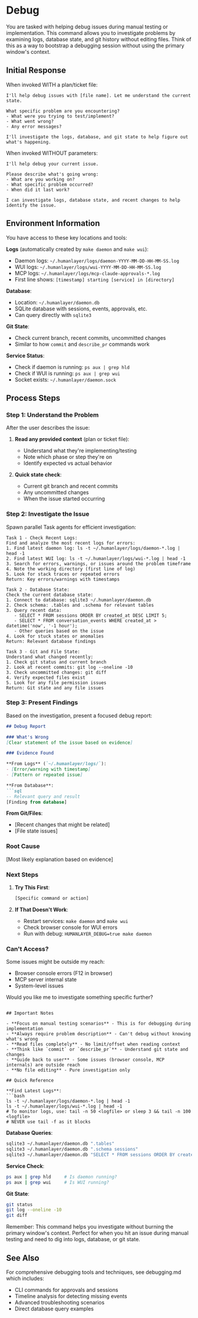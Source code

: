 # Debug

You are tasked with helping debug issues during manual testing or implementation. This command allows you to investigate problems by examining logs, database state, and git history without editing files. Think of this as a way to bootstrap a debugging session without using the primary window's context.

## Initial Response

When invoked WITH a plan/ticket file:
```
I'll help debug issues with [file name]. Let me understand the current state.

What specific problem are you encountering?
- What were you trying to test/implement?
- What went wrong?
- Any error messages?

I'll investigate the logs, database, and git state to help figure out what's happening.
```

When invoked WITHOUT parameters:
```
I'll help debug your current issue.

Please describe what's going wrong:
- What are you working on?
- What specific problem occurred?
- When did it last work?

I can investigate logs, database state, and recent changes to help identify the issue.
```

## Environment Information

You have access to these key locations and tools:

**Logs** (automatically created by `make daemon` and `make wui`):
- Daemon logs: `~/.humanlayer/logs/daemon-YYYY-MM-DD-HH-MM-SS.log`
- WUI logs: `~/.humanlayer/logs/wui-YYYY-MM-DD-HH-MM-SS.log`
- MCP logs: `~/.humanlayer/logs/mcp-claude-approvals-*.log`
- First line shows: `[timestamp] starting [service] in [directory]`

**Database**:
- Location: `~/.humanlayer/daemon.db`
- SQLite database with sessions, events, approvals, etc.
- Can query directly with `sqlite3`

**Git State**:
- Check current branch, recent commits, uncommitted changes
- Similar to how `commit` and `describe_pr` commands work

**Service Status**:
- Check if daemon is running: `ps aux | grep hld`
- Check if WUI is running: `ps aux | grep wui`
- Socket exists: `~/.humanlayer/daemon.sock`

## Process Steps

### Step 1: Understand the Problem

After the user describes the issue:

1. **Read any provided context** (plan or ticket file):
   - Understand what they're implementing/testing
   - Note which phase or step they're on
   - Identify expected vs actual behavior

2. **Quick state check**:
   - Current git branch and recent commits
   - Any uncommitted changes
   - When the issue started occurring

### Step 2: Investigate the Issue

Spawn parallel Task agents for efficient investigation:

```
Task 1 - Check Recent Logs:
Find and analyze the most recent logs for errors:
1. Find latest daemon log: ls -t ~/.humanlayer/logs/daemon-*.log | head -1
2. Find latest WUI log: ls -t ~/.humanlayer/logs/wui-*.log | head -1
3. Search for errors, warnings, or issues around the problem timeframe
4. Note the working directory (first line of log)
5. Look for stack traces or repeated errors
Return: Key errors/warnings with timestamps
```

```
Task 2 - Database State:
Check the current database state:
1. Connect to database: sqlite3 ~/.humanlayer/daemon.db
2. Check schema: .tables and .schema for relevant tables
3. Query recent data:
   - SELECT * FROM sessions ORDER BY created_at DESC LIMIT 5;
   - SELECT * FROM conversation_events WHERE created_at > datetime('now', '-1 hour');
   - Other queries based on the issue
4. Look for stuck states or anomalies
Return: Relevant database findings
```

```
Task 3 - Git and File State:
Understand what changed recently:
1. Check git status and current branch
2. Look at recent commits: git log --oneline -10
3. Check uncommitted changes: git diff
4. Verify expected files exist
5. Look for any file permission issues
Return: Git state and any file issues
```

### Step 3: Present Findings

Based on the investigation, present a focused debug report:

```markdown
## Debug Report

### What's Wrong
[Clear statement of the issue based on evidence]

### Evidence Found

**From Logs** (`~/.humanlayer/logs/`):
- [Error/warning with timestamp]
- [Pattern or repeated issue]

**From Database**:
```sql
-- Relevant query and result
[Finding from database]
```

**From Git/Files**:
- [Recent changes that might be related]
- [File state issues]

### Root Cause
[Most likely explanation based on evidence]

### Next Steps

1. **Try This First**:
   ```bash
   [Specific command or action]
   ```

2. **If That Doesn't Work**:
   - Restart services: `make daemon` and `make wui`
   - Check browser console for WUI errors
   - Run with debug: `HUMANLAYER_DEBUG=true make daemon`

### Can't Access?
Some issues might be outside my reach:
- Browser console errors (F12 in browser)
- MCP server internal state
- System-level issues

Would you like me to investigate something specific further?
```

## Important Notes

- **Focus on manual testing scenarios** - This is for debugging during implementation
- **Always require problem description** - Can't debug without knowing what's wrong
- **Read files completely** - No limit/offset when reading context
- **Think like `commit` or `describe_pr`** - Understand git state and changes
- **Guide back to user** - Some issues (browser console, MCP internals) are outside reach
- **No file editing** - Pure investigation only

## Quick Reference

**Find Latest Logs**:
```bash
ls -t ~/.humanlayer/logs/daemon-*.log | head -1
ls -t ~/.humanlayer/logs/wui-*.log | head -1
# To monitor logs, use: tail -n 50 <logfile> or sleep 3 && tail -n 100 <logfile>
# NEVER use tail -f as it blocks
```

**Database Queries**:
```bash
sqlite3 ~/.humanlayer/daemon.db ".tables"
sqlite3 ~/.humanlayer/daemon.db ".schema sessions"
sqlite3 ~/.humanlayer/daemon.db "SELECT * FROM sessions ORDER BY created_at DESC LIMIT 5;"
```

**Service Check**:
```bash
ps aux | grep hld     # Is daemon running?
ps aux | grep wui     # Is WUI running?
```

**Git State**:
```bash
git status
git log --oneline -10
git diff
```

Remember: This command helps you investigate without burning the primary window's context. Perfect for when you hit an issue during manual testing and need to dig into logs, database, or git state.

## See Also

For comprehensive debugging tools and techniques, see debugging.md which includes:
- CLI commands for approvals and sessions
- Timeline analysis for detecting missing events
- Advanced troubleshooting scenarios
- Direct database query examples

